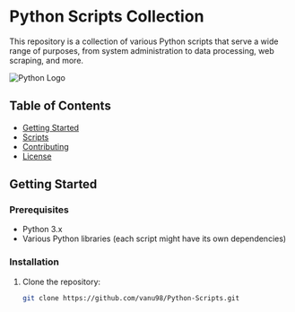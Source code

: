 # Python Scripts Collection

This repository is a collection of various Python scripts that serve a wide range of purposes, from system administration to data processing, web scraping, and more.

![Python Logo](https://upload.wikimedia.org/wikipedia/commons/thumb/c/c3/Python-logo-notext.svg/600px-Python-logo-notext.svg.png)

## Table of Contents

- [Getting Started](#getting-started)
- [Scripts](#scripts)
- [Contributing](#contributing)
- [License](#license)

## Getting Started

### Prerequisites

- Python 3.x
- Various Python libraries (each script might have its own dependencies)

### Installation

1. Clone the repository:
   ```sh
   git clone https://github.com/vanu98/Python-Scripts.git
